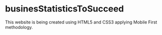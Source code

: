 # businesStatisticsToSucceed

This website is being created using HTML5 and CSS3 applying Mobile First methodology.
